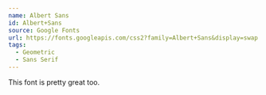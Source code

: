 ```yaml
---
name: Albert Sans
id: Albert+Sans
source: Google Fonts
url: https://fonts.googleapis.com/css2?family=Albert+Sans&display=swap
tags:
  - Geometric
  - Sans Serif
---
```


This font is pretty great too.
